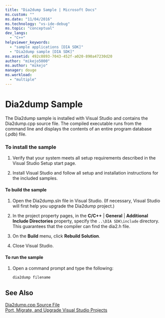 ```yaml
---
title: "Dia2dump Sample | Microsoft Docs"
ms.custom: ""
ms.date: "11/04/2016"
ms.technology: "vs-ide-debug"
ms.topic: "conceptual"
dev_langs: 
  - "C++"
helpviewer_keywords: 
  - "sample applications [DIA SDK]"
  - "Dia2dump sample [DIA SDK]"
ms.assetid: 492c0893-7043-452f-a020-890a47230d20
author: "mikejo5000"
ms.author: "mikejo"
manager: douge
ms.workload: 
  - "multiple"
---
```

# Dia2dump Sample
The Dia2dump sample is installed with Visual Studio and contains the Dia2dump.cpp source file. The compiled executable runs from the command line and displays the contents of an entire program database (.pdb) file.  
  
### To install the sample  
  
1.  Verify that your system meets all setup requirements described in the Visual Studio Setup start page.  
  
2.  Install Visual Studio and follow all setup and installation instructions for the included samples.  
  
#### To build the sample  
  
1.  Open the Dia2dump.sln file in Visual Studio. (If necessary, Visual Studio will first help you upgrade the Dia2dump project.)  
  
2.  In the project property pages, in the **C/C++** &#124; **General** &#124; **Additional Include Directories** property, specify the `..\DIA SDK\include` directory. This guarantees that the compiler can find the dia2.h file.  
  
3.  On the **Build** menu, click **Rebuild Solution**.  
  
4.  Close Visual Studio.  
  
#### To run the sample  
  
1.  Open a command prompt and type the following:  
  
    ```  
    dia2dump filename  
    ```  
  
## See Also  
 [Dia2dump.cpp Source File](../../debugger/debug-interface-access/dia2dump-cpp-source-file.md)   
 [Port, Migrate, and Upgrade Visual Studio Projects](../../porting/port-migrate-and-upgrade-visual-studio-projects.md)